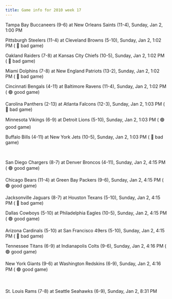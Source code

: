 ```yaml
---
title: Game info for 2010 week 17
---
```

Tampa Bay Buccaneers (9-6) at New Orleans Saints (11-4), Sunday, Jan 2, 1:00 PM

Pittsburgh Steelers (11-4) at Cleveland Browns (5-10), Sunday, Jan 2, 1:02 PM (	:red_circle: bad game)

Oakland Raiders (7-8) at Kansas City Chiefs (10-5), Sunday, Jan 2, 1:02 PM (	:red_circle: bad game)

Miami Dolphins (7-8) at New England Patriots (13-2), Sunday, Jan 2, 1:02 PM (	:red_circle: bad game)

Cincinnati Bengals (4-11) at Baltimore Ravens (11-4), Sunday, Jan 2, 1:02 PM (	:green_circle: good game)

Carolina Panthers (2-13) at Atlanta Falcons (12-3), Sunday, Jan 2, 1:03 PM (	:red_circle: bad game)

Minnesota Vikings (6-9) at Detroit Lions (5-10), Sunday, Jan 2, 1:03 PM (	:green_circle: good game)

Buffalo Bills (4-11) at New York Jets (10-5), Sunday, Jan 2, 1:03 PM (	:red_circle: bad game)


<br/>

San Diego Chargers (8-7) at Denver Broncos (4-11), Sunday, Jan 2, 4:15 PM (	:green_circle: good game)

Chicago Bears (11-4) at Green Bay Packers (9-6), Sunday, Jan 2, 4:15 PM (	:green_circle: good game)

Jacksonville Jaguars (8-7) at Houston Texans (5-10), Sunday, Jan 2, 4:15 PM (	:red_circle: bad game)

Dallas Cowboys (5-10) at Philadelphia Eagles (10-5), Sunday, Jan 2, 4:15 PM (	:green_circle: good game)

Arizona Cardinals (5-10) at San Francisco 49ers (5-10), Sunday, Jan 2, 4:15 PM (	:red_circle: bad game)

Tennessee Titans (6-9) at Indianapolis Colts (9-6), Sunday, Jan 2, 4:16 PM (	:green_circle: good game)

New York Giants (9-6) at Washington Redskins (6-9), Sunday, Jan 2, 4:16 PM (	:green_circle: good game)


<br/>

St. Louis Rams (7-8) at Seattle Seahawks (6-9), Sunday, Jan 2, 8:31 PM

